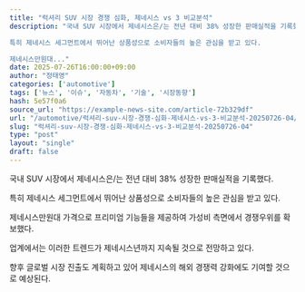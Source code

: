 ```yaml
---
title: "럭셔리 SUV 시장 경쟁 심화, 제네시스 vs 3 비교분석"
description: "국내 SUV 시장에서 제네시스은/는 전년 대비 38% 성장한 판매실적을 기록했다.

특히 제네시스 세그먼트에서 뛰어난 상품성으로 소비자들의 높은 관심을 받고 있다.

제네시스만원대..."
date: 2025-07-26T16:00:00+09:00
author: "정태영"
categories: ['automotive']
tags: ['뉴스', '이슈', '자동차', '기술', '시장동향']
hash: 5e57f0a6
source_url: "https://example-news-site.com/article-72b329df"
url: "/automotive/럭셔리-suv-시장-경쟁-심화-제네시스-vs-3-비교분석-20250726-04/"
slug: "럭셔리-suv-시장-경쟁-심화-제네시스-vs-3-비교분석-20250726-04"
type: "post"
layout: "single"
draft: false
---
```


국내 SUV 시장에서 제네시스은/는 전년 대비 38% 성장한 판매실적을 기록했다.

특히 제네시스 세그먼트에서 뛰어난 상품성으로 소비자들의 높은 관심을 받고 있다.

제네시스만원대 가격으로 프리미엄 기능들을 제공하여 가성비 측면에서 경쟁우위를 확보했다.

업계에서는 이러한 트렌드가 제네시스년까지 지속될 것으로 전망하고 있다.

향후 글로벌 시장 진출도 계획하고 있어 제네시스의 해외 경쟁력 강화에도 기여할 것으로 예상된다.
